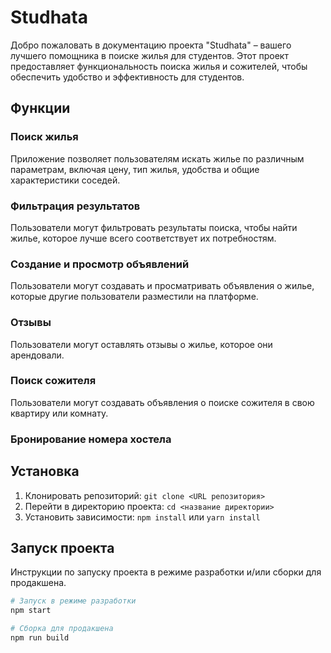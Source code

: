 # Studhata

Добро пожаловать в документацию проекта "Studhata" – вашего лучшего помощника в поиске жилья для студентов. Этот проект предоставляет функциональность поиска жилья и сожителей, чтобы обеспечить удобство и эффективность для студентов.

## Функции

### Поиск жилья

Приложение позволяет пользователям искать жилье по различным параметрам, включая цену, тип жилья, удобства и общие характеристики соседей.

### Фильтрация результатов

Пользователи могут фильтровать результаты поиска, чтобы найти жилье, которое лучше всего соответствует их потребностям.

### Создание и просмотр объявлений

Пользователи могут создавать и просматривать объявления о жилье, которые другие пользователи разместили на платформе.

### Отзывы

Пользователи могут оставлять отзывы о жилье, которое они арендовали.

### Поиск сожителя

Пользователи могут создавать объявления о поиске сожителя в свою квартиру или комнату.

### Бронирование номера хостела

## Установка

1. Клонировать репозиторий: `git clone <URL репозитория>`
2. Перейти в директорию проекта: `cd <название директории>`
3. Установить зависимости: `npm install` или `yarn install`

## Запуск проекта

Инструкции по запуску проекта в режиме разработки и/или сборки для продакшена.

```bash
# Запуск в режиме разработки
npm start

# Сборка для продакшена
npm run build
